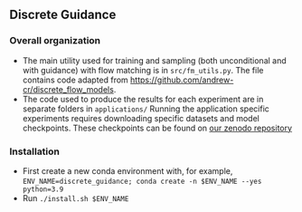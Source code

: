 ## Discrete Guidance

### Overall organization
* The main utility used for training and sampling (both unconditional and with guidance)
    with flow matching is in `src/fm_utils.py`. 
    The file contains code adapted from https://github.com/andrew-cr/discrete_flow_models.
* The code used to produce the results for each experiment are in separate folders in `applications/`
    Running the application specific experiments requires downloading specific
    datasets and model checkpoints. These checkpoints can be found on [our zenodo repository](https://zenodo.org/records/13968379)



### Installation
* First create a new conda environment with, for example, `ENV_NAME=discrete_guidance; conda create -n $ENV_NAME --yes python=3.9`
* Run `./install.sh $ENV_NAME`